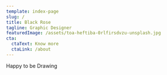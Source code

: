 ```yaml
---
template: index-page
slug: /
title: Black Rose
tagline: Graphic Designer
featuredImage: /assets/toa-heftiba-0rlfirsdvzu-unsplash.jpg
cta:
  ctaText: Know more
  ctaLink: /about
---
```


Happy to be Drawing
